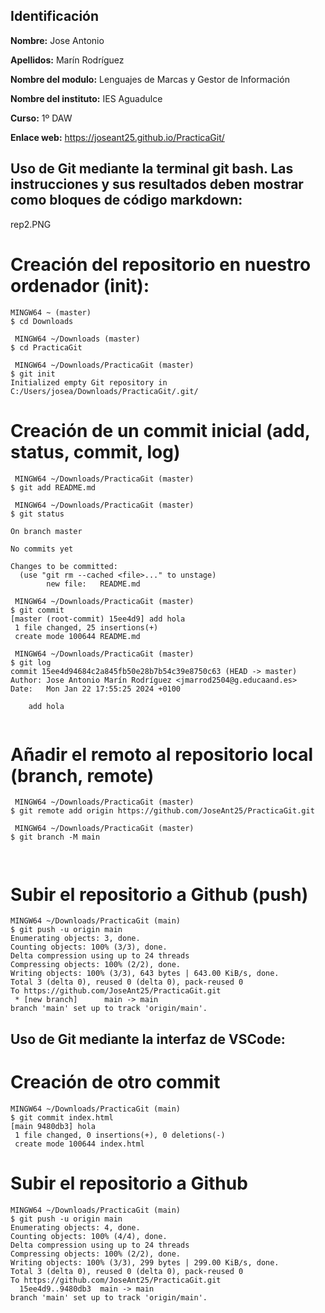 ## Identificación

**Nombre:** Jose Antonio

**Apellidos:** Marín Rodríguez

**Nombre del modulo:** Lenguajes de Marcas y Gestor de Información

**Nombre del instituto:** IES Aguadulce

**Curso:** 1º DAW

**Enlace web:** https://joseant25.github.io/PracticaGit/

## Uso de Git mediante la terminal git bash. Las instrucciones y sus resultados deben mostrar como **bloques de código markdown:**

rep2.PNG
# Creación del repositorio en nuestro ordenador (init):

```
MINGW64 ~ (master)
$ cd Downloads

 MINGW64 ~/Downloads (master)
$ cd PracticaGit

 MINGW64 ~/Downloads/PracticaGit (master)
$ git init
Initialized empty Git repository in C:/Users/josea/Downloads/PracticaGit/.git/
```

# Creación de un commit inicial (add, status, commit, log)

```
 MINGW64 ~/Downloads/PracticaGit (master)
$ git add README.md

 MINGW64 ~/Downloads/PracticaGit (master)
$ git status

On branch master

No commits yet

Changes to be committed:
  (use "git rm --cached <file>..." to unstage)
        new file:   README.md

 MINGW64 ~/Downloads/PracticaGit (master)
$ git commit
[master (root-commit) 15ee4d9] add hola
 1 file changed, 25 insertions(+)
 create mode 100644 README.md

 MINGW64 ~/Downloads/PracticaGit (master)
$ git log
commit 15ee4d94684c2a845fb50e28b7b54c39e8750c63 (HEAD -> master)
Author: Jose Antonio Marín Rodríguez <jmarrod2504@g.educaand.es>
Date:   Mon Jan 22 17:55:25 2024 +0100

    add hola


```

# Añadir el remoto al repositorio local (branch, remote)

``` 
 MINGW64 ~/Downloads/PracticaGit (master)
$ git remote add origin https://github.com/JoseAnt25/PracticaGit.git

 MINGW64 ~/Downloads/PracticaGit (master)
$ git branch -M main



```

# Subir el repositorio a Github (push)

```
MINGW64 ~/Downloads/PracticaGit (main)
$ git push -u origin main
Enumerating objects: 3, done.
Counting objects: 100% (3/3), done.
Delta compression using up to 24 threads
Compressing objects: 100% (2/2), done.
Writing objects: 100% (3/3), 643 bytes | 643.00 KiB/s, done.
Total 3 (delta 0), reused 0 (delta 0), pack-reused 0
To https://github.com/JoseAnt25/PracticaGit.git
 * [new branch]      main -> main
branch 'main' set up to track 'origin/main'.
```


## Uso de Git mediante la interfaz de VSCode:

# Creación de otro commit

```
MINGW64 ~/Downloads/PracticaGit (main)
$ git commit index.html
[main 9480db3] hola
 1 file changed, 0 insertions(+), 0 deletions(-)
 create mode 100644 index.html
```

 # Subir el repositorio a Github

 ```
MINGW64 ~/Downloads/PracticaGit (main)
$ git push -u origin main
Enumerating objects: 4, done.
Counting objects: 100% (4/4), done.
Delta compression using up to 24 threads
Compressing objects: 100% (2/2), done.
Writing objects: 100% (3/3), 299 bytes | 299.00 KiB/s, done.
Total 3 (delta 0), reused 0 (delta 0), pack-reused 0
To https://github.com/JoseAnt25/PracticaGit.git
   15ee4d9..9480db3  main -> main
branch 'main' set up to track 'origin/main'.
```


